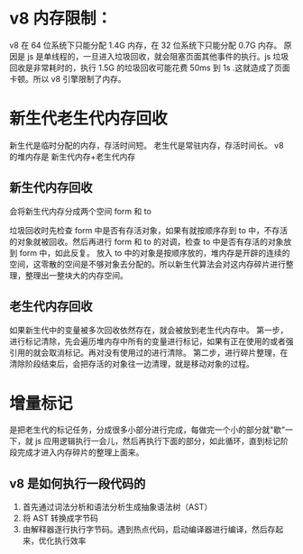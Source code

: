 # v8 内存限制：

v8 在 64 位系统下只能分配 1.4G 内存，在 32 位系统下只能分配 0.7G 内存。
原因是 js 是单线程的，一旦进入垃圾回收，就会阻塞页面其他事件的执行。js 垃圾回收是非常耗时的，执行 1.5G 的垃圾回收可能花费 50ms 到 1s .这就造成了页面卡顿。所以 v8 引擎限制了内存。

# 新生代老生代内存回收

新生代是临时分配的内存，存活时间短。
老生代是常驻内存，存活时间长。
v8 的堆内存是 新生代内存+老生代内存

## 新生代内存回收

会将新生代内存分成两个空间 form 和 to

垃圾回收时先检查 form 中是否有存活对象，如果有就按顺序存到 to 中，不存活的对象就被回收。然后再进行 form 和 to 的对调，检查 to 中是否有存活的对象放到 form 中，如此反复。
放入 to 中的对象是按顺序放的，堆内存是开辟的连续的空间，这零散的空间是不够对象去分配的。所以新生代算法会对这内存碎片进行整理，整理出一整块大的内存空间。

## 老生代内存回收

如果新生代中的变量被多次回收依然存在，就会被放到老生代内存中。
第一步，进行标记清除，先会遍历堆内存中所有的变量进行标记，如果有正在使用的或者强引用的就会取消标记。再对没有使用过的进行清除。
第二步，进行碎片整理，在清除阶段结束后，会把存活的对象往一边清理，就是移动对象的过程。

# 增量标记

是把老生代的标记任务，分成很多小部分进行完成，每做完一个小的部分就"歇"一下，就 js 应用逻辑执行一会儿，然后再执行下面的部分，如此循环，直到标记阶段完成才进入内存碎片的整理上面来。

## v8 是如何执行一段代码的

1. 首先通过词法分析和语法分析生成抽象语法树（AST）
2. 将 AST 转换成字节码
3. 由解释器逐行执行字节码。遇到热点代码，启动编译器进行编译，然后存起来，优化执行效率
